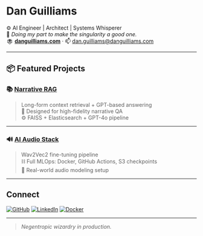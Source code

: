 # Dan Guilliams

⚙️ AI Engineer | Architect | Systems Whisperer  
🧠 *Doing my part to make the singularity a good one.*  
<img src="https://raw.githubusercontent.com/dguilliams3/dguilliams3/main/assets/Dan_Guilliams_Logo_Circle.png" alt="Fox King" height="18" style="vertical-align: middle;" /> [**danguilliams.com**](https://danguilliams.com) · 📫 dan.guilliams@danguilliams.com

---

## 📦 Featured Projects

### 📚 [Narrative RAG](https://github.com/dguilliams3/narrative-data-process-for-RAG-pipeline)
> Long-form context retrieval + GPT-based answering  
> 🧾 Designed for high-fidelity narrative QA  
> ⚙️ FAISS + Elasticsearch + GPT-4o pipeline

---

### 🔊 [AI Audio Stack](https://github.com/dguilliams3/ai-audio-processing-pipeline)
> Wav2Vec2 fine-tuning pipeline  
> ⛓️ Full MLOps: Docker, GitHub Actions, S3 checkpoints  
> 🧪 Real-world audio modeling setup

---

## Connect

[![GitHub](https://img.shields.io/badge/GitHub-%2312100E.svg?logo=github&logoColor=white)](https://github.com/dguilliams3)
[![LinkedIn](https://img.shields.io/badge/LinkedIn-%230077B5.svg?logo=linkedin&logoColor=white)](https://linkedin.com/in/dan-guilliams)
[![Docker](https://img.shields.io/badge/Docker-%230db7ed.svg?logo=docker&logoColor=white)](https://hub.docker.com/u/dguilliams3)

---

> *Negentropic wizardry in production.*
